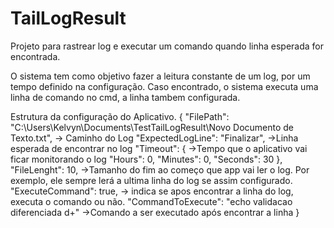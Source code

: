 # TailLogResult
Projeto para rastrear log e executar um comando quando linha esperada for encontrada.

O sistema tem como objetivo fazer a leitura constante de um log, por um tempo definido na configuração. 
Caso encontrado, o sistema executa uma linha de comando no cmd, a linha tambem configurada.

Estrutura da configuração do Aplicativo.
{
  "FilePath": "C:\\Users\\Kelvyn\\Documents\\TestTailLogResult\\Novo Documento de Texto.txt",   -> Caminho do Log
  "ExpectedLogLine": "Finalizar",     ->Linha esperada de encontrar no log 
  "Timeout": {                        ->Tempo que o aplicativo vai ficar monitorando o log
    "Hours": 0,
    "Minutes": 0,
    "Seconds": 30
  },      
  "FileLenght": 10,                                     ->Tamanho do fim ao começo que app vai ler o log. Por exemplo, ele sempre lerá a ultima linha do log se assim configurado.
  "ExecuteCommand": true,                               -> indica se apos encontrar a linha do log, executa o comando ou não.
  "CommandToExecute": "echo validacao diferenciada d+"  ->Comando a ser executado após encontrar a linha
}

